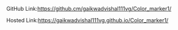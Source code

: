 GitHub Link:https://github.cm/gaikwadvishal111vg/Color_marker1/

Hosted Link:https://gaikwadvishal111vg.github.io/Color_marker1/
